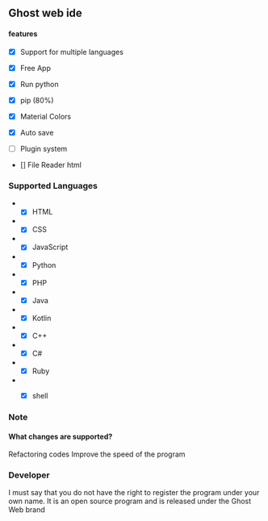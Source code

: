 ## Ghost web ide


#### features

- [x] Support for multiple languages

- [x] Free App

- [x] Run python

- [x] pip (80%)

- [x] Material Colors

- [x] Auto save

- [ ] Plugin system

- [] File Reader html



### Supported Languages

* - [X] HTML
* - [X] CSS
* - [X] JavaScript
* - [X] Python
* - [X] PHP 
* - [X] Java
* - [X] Kotlin

* - [X] C++
* - [X] C#
* - [X] Ruby 
* - [X] shell 


### Note

#### What changes are supported?
Refactoring codes
Improve the speed of the program



### Developer

I must say that you do not have the right to register the program under your own name. It is an open source program and is released under the Ghost Web brand
